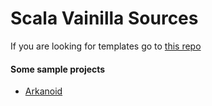 # Scala Vainilla Sources

If you are looking for templates go to [this repo](https://github.com/EmanuelDubor/scala-vainilla-demo-template)

#### Some sample projects

* [Arkanoid](https://github.com/EmanuelDubor/scala-vainilla-demo-arkanoid)
